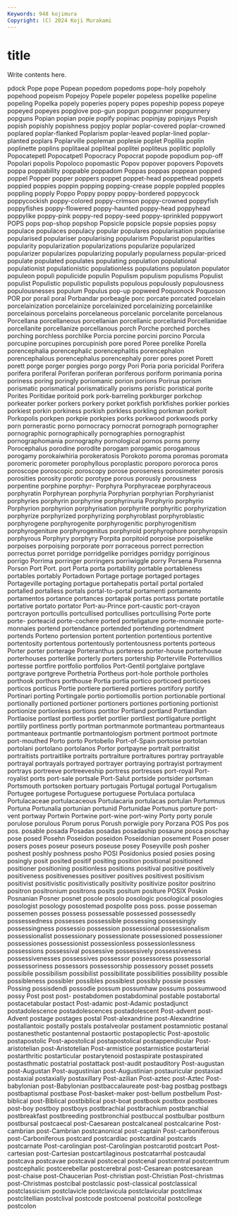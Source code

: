 ```yaml
---
Keywords: 948 kojimura
Copyright: (C) 2024 Koji Murakami
---
```


# title

Write contents here.



pdock Pope pope Popean popedom popedoms pope-holy popeholy
popehood popeism Popejoy Popele popeler popeless popelike popeline popeling Popelka
popely poperies popery popes popeship popess popeye popeyed popeyes popglove
pop-gun popgun popgunner popgunnery popguns Popian popian popie popify popinac
popinjay popinjays Popish popish popishly popishness popjoy poplar poplar-covered poplar-crowned
poplared poplar-flanked Poplarism poplar-leaved poplar-lined poplar-planted poplars Poplarville popleman poplesie
poplet Poplilia poplin poplinette poplins poplitaeal popliteal poplitei popliteus poplitic
poplolly Popocatepetl Popocatpetl Popocracy Popocrat popode popodium pop-off Popolari popolis
Popoloco popomastic Popov popover popovers Popovets poppa poppability poppable poppadom
Poppas poppas poppean popped poppel Popper popper poppers poppet poppet-head
poppethead poppets poppied poppies poppin popping popping-crease popple poppled popples
poppling popply Poppo Poppy poppy poppy-bordered poppycock poppycockish poppy-colored poppy-crimson
poppy-crowned poppyfish poppyfishes poppy-flowered poppy-haunted poppy-head poppyhead poppylike poppy-pink poppy-red
poppy-seed poppy-sprinkled poppywort POPS pops pop-shop popshop Popsicle popsicle popsie
popsies popsy populace populaces populacy popular populares popularisation popularise popularised
populariser popularising popularism Popularist popularities popularity popularization popularizations popularize popularized
popularizer popularizes popularizing popularly popularness popular-priced populate populated populates populating
population populational populationist populationistic populationless populations populaton populator populeon populi
populicide populin Populism populism populisms Populist populist Populistic populistic populists
populous populously populousness populousnesses populum Populus pop-up popweed Poquonock Poquoson
POR por porail poral Porbandar porbeagle porc porcate porcated porcelain
porcelainization porcelainize porcelainized porcelainizing porcelainlike porcelainous porcelains porcelaneous porcelanic porcelanite
porcelanous Porcellana porcellaneous porcellanian porcellanic porcellanid Porcellanidae porcellanite porcellanize porcellanous
porch Porche porched porches porching porchless porchlike Porcia porcine porcini
porcino Porcula porcupine porcupines porcupinish pore pored Poree porelike Porella
porencephalia porencephalic porencephalitis porencephalon porencephalous porencephalus porencephaly porer pores poret
Porett porett porge porger porgies porgo porgy Pori Poria poria
poricidal Porifera porifera poriferal Poriferan poriferan poriferous poriform porimania porina
poriness poring poringly poriomanic porion porions Porirua porism porismatic porismatical
porismatically porisms poristic poristical porite Porites Poritidae poritoid pork pork-barreling
porkburger porkchop porkeater porker porkers porkery porket porkfish porkfishes porkier
porkies porkiest porkin porkiness porkish porkless porkling porkman porkolt Porkopolis
porkpen porkpie porkpies porks porkwood porkwoods porky porn pornerastic porno
pornocracy pornocrat pornograph pornographer pornographic pornographically pornographies pornographist pornographomania pornography
pornological pornos porns porny Porocephalus porodine porodite porogam porogamic porogamous
porogamy porokaiwhiria porokeratosis Porokoto poroma poromas poromata poromeric porometer porophyllous
poroplastic poroporo pororoca poros poroscope poroscopic poroscopy porose poroseness porosimeter
porosis porosities porosity porotic porotype porous porously porousness porpentine porphine
porphyr- Porphyra Porphyraceae porphyraceous porphyratin Porphyrean porphyria Porphyrian porphyrian Porphyrianist
porphyries porphyrin porphyrine porphyrinuria Porphyrio porphyrio Porphyrion porphyrion porphyrisation porphyrite
porphyritic porphyrization porphyrize porphyrized porphyrizing porphyroblast porphyroblastic porphyrogene porphyrogenite porphyrogenitic
porphyrogenitism porphyrogeniture porphyrogenitus porphyroid porphyrophore porphyropsin porphyrous Porphyry porphyry Porpita
porpitoid porpoise porpoiselike porpoises porpoising porporate porr porraceous porrect porrection
porrectus porret porridge porridgelike porridges porridgy porriginous porrigo Porrima porringer
porringers porriwiggle porry Porsena Porsenna Porson Port Port. port Porta
porta portability portable portableness portables portably Portadown Portage portage portaged
portages Portageville portaging portague portahepatis portail portal portaled portalled portalless
portals portal-to-portal portamenti portamento portamentos portance portances portapak portas portass
portate portatile portative portato portator Port-au-Prince port-caustic port-crayon portcrayon portcullis
portcullised portcullises portcullising Porte porte porte- porteacid porte-cochere ported porteligature
porte-monnaie porte-monnaies portend portendance portended portending portendment portends Porteno portension
portent portention portentious portentive portentosity portentous portentously portentousness portents porteous
Porter porter porterage Porteranthus porteress porter-house porterhouse porterhouses porterlike porterly
porters portership Porterville Portervillios portesse portfire portfolio portfolios Port-Gentil portglaive
portglave portgrave portgreve Porthetria Portheus port-hole porthole portholes porthook porthors
porthouse Portia portia portico porticoed porticoes porticos porticus Portie portiere
portiered portieres portifory portify Portinari porting Portingale portio portiomollis portion
portionable portional portionally portioned portioner portioners portiones portioning portionist portionize
portionless portions portitor Portland portland Portlandian Portlaoise portlast portless portlet
portlier portliest portligature portlight portlily portliness portly portman portmanmote portmanteau
portmanteaus portmanteaux portmantle portmantologism portment portmoot portmote port-mouthed Porto porto
Portobello Port-of-Spain portoise portolan portolani portolano portolanos Portor portpayne portrait
portraitist portraitists portraitlike portraits portraiture portraitures portray portrayable portrayal portrayals
portrayed portrayer portraying portrayist portrayment portrays portreeve portreeveship portress portresses
port-royal Port-royalist ports port-sale portsale Port-Salut portside portsider portsman Portsmouth
portsoken portuary portugais Portugal portugal Portugalism Portugee portugese Portuguese portuguese
Portulaca portulaca Portulacaceae portulacaceous Portulacaria portulacas portulan Portumnus Portuna Portunalia
portunian portunid Portunidae Portunus porture port-vent portway Portwin Portwine port-wine
port-winy Porty porty porule porulose porulous Porum porus Porush porwigle
pory Porzana POS Pos pos pos. posable posada Posadas posadas
posadaship posaune posca poschay pose posed Posehn Poseidon poseidon Poseidonian
posement Posen poser posers poses poseur poseurs poseuse posey Poseyville
posh posher poshest poshly poshness posho POSI Posidonius posied posies
posing posingly posit posited positif positing position positional positioned positioner
positioning positionless positions positival positive positively positiveness positivenesses positiver positives
positivest positivism positivist positivistic positivistically positivity positivize positor positrino positron
positronium positrons posits positum positure POSIX Poskin Posnanian Posner posnet
posole posolo posologic posological posologies posologist posology posostemad pospolite poss
poss. posse posseman possemen posses possess possessable possessed possessedly possessedness
possesses possessible possessing possessingly possessingness possessio possession possessional possessionalism possessionalist
possessionary possessionate possessioned possessioner possessiones possessionist possessionless possessionlessness possessions possessival
possessive possessively possessiveness possessivenesses possessives possessor possessoress possessorial possessoriness possessors
possessorship possessory posset possets possibile possibilism possibilist possibilitate possibilities possibility
possible possibleness possibler possibles possiblest possibly possie possies Possing possisdendi
possodie possum possumhaw possums possumwood possy Post post post- postabdomen
postabdominal postable postabortal postacetabular postact Post-adamic post-Adamic postadjunct postadolescence postadolescences
postadolescent Post-advent post-Advent postage postages postal Post-alexandrine post-Alexandrine postallantoic postally
postals postalveolar postament postamniotic postanal postanesthetic postantennal postaortic postapoplectic Post-apostolic
postapostolic Post-apostolical postapostolical postappendicular Post-aristotelian post-Aristotelian Post-armistice postarmistice postarterial postarthritic
postarticular postarytenoid postaspirate postaspirated postasthmatic postatrial postattack post-audit postauditory Post-augustan
post-Augustan Post-augustinian post-Augustinian postauricular postaxiad postaxial postaxially postaxillary Post-azilian Post-aztec
post-Aztec Post-babylonian post-Babylonian postbaccalaureate post-bag postbag postbags postbaptismal postbase Post-basket-maker
post-bellum postbellum Post-biblical post-Biblical postbiblical post-boat postbook postbox postboxes post-boy
postboy postboys postbrachial postbrachium postbranchial postbreakfast postbreeding postbronchial postbuccal postbulbar
postburn postbursal postcaecal post-Caesarean postcalcaneal postcalcarine Post-cambrian post-Cambrian postcanonical post-captain
Post-carboniferous post-Carboniferous postcard postcardiac postcardinal postcards postcarnate Post-carolingian post-Carolingian postcarotid
postcart Post-cartesian post-Cartesian postcartilaginous postcatarrhal postcaudal postcava postcavae postcaval postcecal
postcenal postcentral postcentrum postcephalic postcerebellar postcerebral post-Cesarean postcesarean post-chaise post-Chaucerian
Post-christian post-Christian Post-christmas post-Christmas postcibal postclassic post-classical postclassical postclassicism postclavicle
postclavicula postclavicular postclimax postclitellian postclival postcode postcoenal postcoital postcollege postcolon
